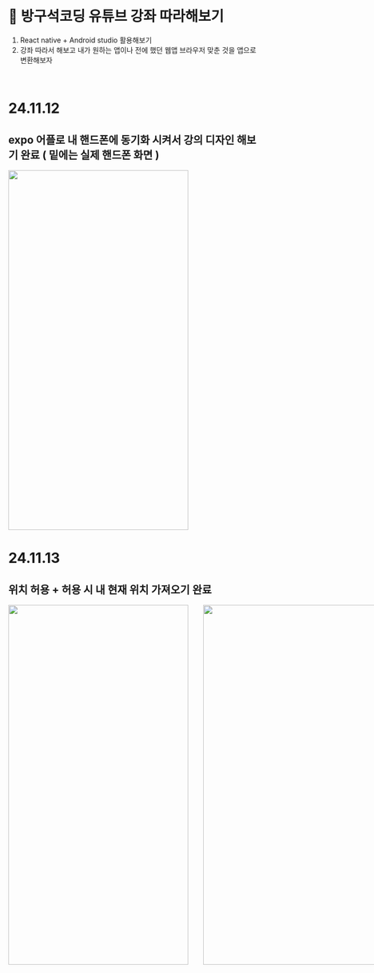 #  🚗 방구석코딩 유튜브 강좌 따라해보기 

1. React native + Android studio 활용해보기
2. 강좌 따라서 해보고 내가 원하는 앱이나 전에 했던 웹앱 브라우저 맞춘 것을 앱으로 변환해보자

<br/>

# 24.11.12
## expo 어플로 내 핸드폰에 동기화 시켜서 강의 디자인 해보기 완료 ( 밑에는 실제 핸드폰 화면 ) 
<img src = "https://github.com/user-attachments/assets/a198d18e-aacb-4838-b6e2-2f4c6fb51767" width = 360 height= 720 />

<br/>

# 24.11.13
## 위치 허용 + 허용 시 내 현재 위치 가져오기 완료
<div style="display: flex; gap: 30px; " >
  <img src="https://github.com/user-attachments/assets/55a33cce-b483-4086-a719-d47502e39d5b" width="360" height="720"/>
  <img src="https://github.com/user-attachments/assets/72a443bf-34c9-4393-99e6-b155b3abd83c" width="360" height="720" />
</div>
